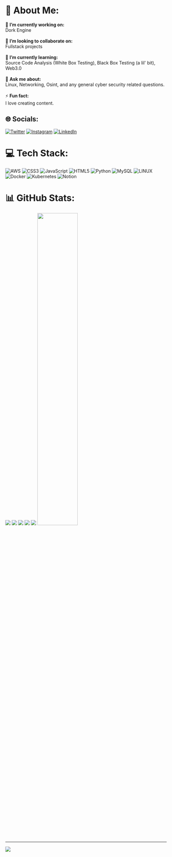 # 💫 About Me:
🔭 **I’m currently working on:**  <br>Dork Engine <br><br>👯 **I’m looking to collaborate on:**  <br>Fullstack projects <br><br>🌱 **I’m currently learning:**  <br>Source Code Analysis (White Box Testing), Black Box Testing (a lil' bit), Web3.0 <br><br>💬 **Ask me about:**  <br>Linux, Networking, Osint, and any general cyber security related questions.<br><br>⚡ **Fun fact:**  <br>I love creating content.


## 🌐 Socials:
[![Twitter](https://img.shields.io/badge/Twitter-%231DA1F2.svg?logo=Twitter&logoColor=white)](https://twitter.com/voizok_) [![Instagram](https://img.shields.io/badge/Instagram-%23E4405F.svg?logo=Instagram&logoColor=white)](https://instagram.com/K3rl_) [![LinkedIn](https://img.shields.io/badge/LinkedIn-%230077B5.svg?logo=linkedin&logoColor=white)](https://linkedin.com/in/suraj-sunilkumar)

# 💻 Tech Stack:
![AWS](https://img.shields.io/badge/AWS-%23FF9900.svg?style=for-the-badge&logo=amazon-aws&logoColor=white) ![CSS3](https://img.shields.io/badge/css3-%231572B6.svg?style=for-the-badge&logo=css3&logoColor=white) ![JavaScript](https://img.shields.io/badge/javascript-%23323330.svg?style=for-the-badge&logo=javascript&logoColor=%23F7DF1E) ![HTML5](https://img.shields.io/badge/html5-%23E34F26.svg?style=for-the-badge&logo=html5&logoColor=white) ![Python](https://img.shields.io/badge/python-3670A0?style=for-the-badge&logo=python&logoColor=ffdd54) ![MySQL](https://img.shields.io/badge/mysql-%2300f.svg?style=for-the-badge&logo=mysql&logoColor=white) ![LINUX](https://img.shields.io/badge/Linux-FCC624?style=for-the-badge&logo=linux&logoColor=black) ![Docker](https://img.shields.io/badge/docker-%230db7ed.svg?style=for-the-badge&logo=docker&logoColor=white) ![Kubernetes](https://img.shields.io/badge/kubernetes-%23326ce5.svg?style=for-the-badge&logo=kubernetes&logoColor=white) ![Notion](https://img.shields.io/badge/Notion-%23000000.svg?style=for-the-badge&logo=notion&logoColor=white)
# 📊 GitHub Stats:
 ![](http://github-profile-summary-cards.vercel.app/api/cards/profile-details?username=voizok&theme=transparent)
 ![](http://github-profile-summary-cards.vercel.app/api/cards/repos-per-language?username=voizok&theme=transparent) ![](http://github-profile-summary-cards.vercel.app/api/cards/most-commit-language?username=voizok&theme=transparent)
 ![](http://github-profile-summary-cards.vercel.app/api/cards/stats?username=voizok&theme=transparent) ![](http://github-profile-summary-cards.vercel.app/api/cards/productive-time?username=voizok&theme=transparent&utcOffset=8)
<img height="50%" width="auto" src="https://github-readme-stats.vercel.app/api?username=voizok&show_icons=true&count_private=true&theme=blue&hide_border=true&hide=issues,contribs&bg_color=00000000">

---
[![](https://visitcount.itsvg.in/api?id=voizok&icon=0&color=0)](https://visitcount.itsvg.in)

